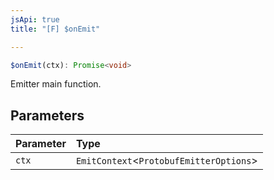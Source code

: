```yaml
---
jsApi: true
title: "[F] $onEmit"

---
```

```ts
$onEmit(ctx): Promise<void>
```

Emitter main function.

## Parameters

| Parameter | Type |
| :------ | :------ |
| `ctx` | `EmitContext`<`ProtobufEmitterOptions`\> |
